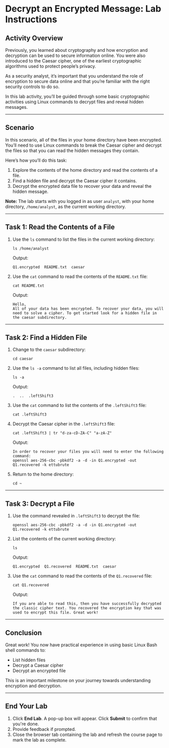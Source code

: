 
# Decrypt an Encrypted Message: Lab Instructions

## Activity Overview
Previously, you learned about cryptography and how encryption and decryption can be used to secure information online. You were also introduced to the Caesar cipher, one of the earliest cryptographic algorithms used to protect people’s privacy.

As a security analyst, it’s important that you understand the role of encryption to secure data online and that you’re familiar with the right security controls to do so.

In this lab activity, you’ll be guided through some basic cryptographic activities using Linux commands to decrypt files and reveal hidden messages.

---

## Scenario
In this scenario, all of the files in your home directory have been encrypted. You’ll need to use Linux commands to break the Caesar cipher and decrypt the files so that you can read the hidden messages they contain.

Here’s how you’ll do this task:
1. Explore the contents of the home directory and read the contents of a file.
2. Find a hidden file and decrypt the Caesar cipher it contains.
3. Decrypt the encrypted data file to recover your data and reveal the hidden message.

**Note:** The lab starts with you logged in as user `analyst`, with your home directory, `/home/analyst`, as the current working directory.

---

## Task 1: Read the Contents of a File
1. Use the `ls` command to list the files in the current working directory:
   ```
   ls /home/analyst
   ```
   Output:
   ```
   Q1.encrypted  README.txt  caesar
   ```

2. Use the `cat` command to read the contents of the `README.txt` file:
   ```
   cat README.txt
   ```
   Output:
   ```
   Hello,
   All of your data has been encrypted. To recover your data, you will need to solve a cipher. To get started look for a hidden file in the caesar subdirectory.
   ```

---

## Task 2: Find a Hidden File
1. Change to the `caesar` subdirectory:
   ```
   cd caesar
   ```

2. Use the `ls -a` command to list all files, including hidden files:
   ```
   ls -a
   ```
   Output:
   ```
   .  ..  .leftShift3
   ```

3. Use the `cat` command to list the contents of the `.leftShift3` file:
   ```
   cat .leftShift3
   ```

4. Decrypt the Caesar cipher in the `.leftShift3` file:
   ```
   cat .leftShift3 | tr "d-za-cD-ZA-C" "a-zA-Z"
   ```
   Output:
   ```
   In order to recover your files you will need to enter the following command:
   openssl aes-256-cbc -pbkdf2 -a -d -in Q1.encrypted -out Q1.recovered -k ettubrute
   ```

5. Return to the home directory:
   ```
   cd ~
   ```

---

## Task 3: Decrypt a File
1. Use the command revealed in `.leftShift3` to decrypt the file:
   ```
   openssl aes-256-cbc -pbkdf2 -a -d -in Q1.encrypted -out Q1.recovered -k ettubrute
   ```

2. List the contents of the current working directory:
   ```
   ls
   ```
   Output:
   ```
   Q1.encrypted  Q1.recovered  README.txt  caesar
   ```

3. Use the `cat` command to read the contents of the `Q1.recovered` file:
   ```
   cat Q1.recovered
   ```
   Output:
   ```
   If you are able to read this, then you have successfully decrypted the classic cipher text. You recovered the encryption key that was used to encrypt this file. Great work!
   ```

---

## Conclusion
Great work! You now have practical experience in using basic Linux Bash shell commands to:
- List hidden files
- Decrypt a Caesar cipher
- Decrypt an encrypted file

This is an important milestone on your journey towards understanding encryption and decryption.

---

## End Your Lab
1. Click **End Lab**. A pop-up box will appear. Click **Submit** to confirm that you're done.
2. Provide feedback if prompted.
3. Close the browser tab containing the lab and refresh the course page to mark the lab as complete.
